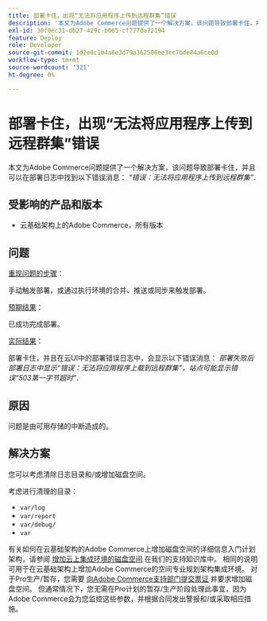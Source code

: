 ```yaml
---
title: 部署卡住，出现“无法将应用程序上传到远程群集”错误
description: '本文为Adobe Commerce问题提供了一个解决方案，该问题导致部署卡住，并且在部署日志中可以找到以下错误消息：*"错误：无法将应用程序上传到远程群集"*。'
exl-id: 30f0ec31-db27-429c-b065-cf7770a72194
feature: Deploy
role: Developer
source-git-commit: 1d2e0c1b4a8e3d79a362500ee3ec7bde84a6ce0d
workflow-type: tm+mt
source-wordcount: '321'
ht-degree: 0%

---
```


# 部署卡住，出现“无法将应用程序上传到远程群集”错误

本文为Adobe Commerce问题提供了一个解决方案，该问题导致部署卡住，并且可以在部署日志中找到以下错误消息： *“错误：无法将应用程序上传到远程群集”*.

## 受影响的产品和版本

* 云基础架构上的Adobe Commerce，所有版本

## 问题

<u>重现问题的步骤</u>：

手动触发部署，或通过执行环境的合并、推送或同步来触发部署。

<u>预期结果</u>：

已成功完成部署。

<u>实际结果</u>：

部署卡住，并且在云UI中的部署错误日志中，会显示以下错误消息： *部署失败后部署日志中显示“错误：无法将应用程序上载到远程群集”，站点可能显示错误“503第一字节超时”*.

## 原因

问题是由可用存储的中断造成的。

## 解决方案

您可以考虑清除日志目录和/或增加磁盘空间。

考虑进行清理的目录：

* `var/log`
* `var/report`
* `var/debug/`
* `var`

有关如何在云基础架构的Adobe Commerce上增加磁盘空间的详细信息入门计划架构，请参阅 [增加云上集成环境的磁盘空间](/help/how-to/general/increase-disk-space-for-integration-environment-on-cloud.md) 在我们的支持知识库中。 相同的说明可用于在云基础架构上增加Adobe Commerce的空间专业规划架构集成环境。 对于Pro生产/暂存，您需要 [向Adobe Commerce支持部门提交票证](/help/help-center-guide/help-center/magento-help-center-user-guide.md#submit-ticket-Submit-a-support-ticket) 并要求增加磁盘空间。 但通常情况下，您无需在Pro计划的暂存/生产阶段处理此事宜，因为Adobe Commerce会为您监控这些参数，并根据合同发出警报和/或采取相应措施。

